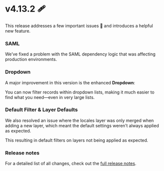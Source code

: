 # v4.13.2 🩹

This release addresses a few important issues 🐛 and introduces a helpful new feature.

### SAML

We’ve fixed a problem with the SAML dependency logic that was affecting production environments.

### Dropdown

A major improvement in this version is the enhanced **Dropdown**:

You can now filter records within dropdown lists, making it much easier to find what you need—even in very large lists.

### Default Filter & Layer Defaults

We also resolved an issue where the locales layer was only merged when adding a new layer,
which meant the default settings weren’t always applied as expected.

This resulting in default filters on layers not being applied as expected.

### Release notes

For a detailed list of all changes, check out the [full release notes](https://github.com/GEOLYTIX/xyz/releases/tag/v4.13.2).
